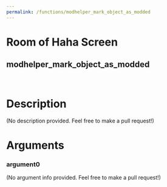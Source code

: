 ```yaml
---
permalink: /functions/modhelper_mark_object_as_modded
---
```

# Room of Haha Screen  
## modhelper_mark_object_as_modded  
&nbsp;  
# Description  
(No description provided. Feel free to make a pull request!) 
&nbsp;  
# Arguments
### argument0
(No argument info provided. Feel free to make a pull request!)
&nbsp;  


